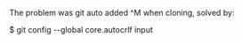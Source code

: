The problem was git auto added ^M when cloning, solved by:

$ git config --global core.autocrlf input
